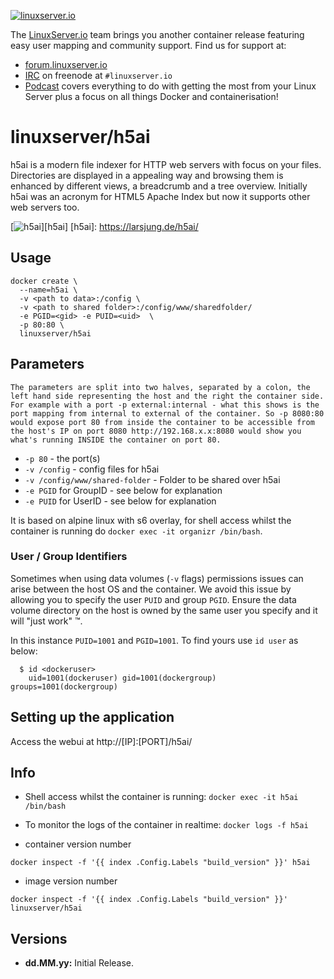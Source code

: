[linuxserverurl]: https://linuxserver.io
[forumurl]: https://forum.linuxserver.io
[ircurl]: https://www.linuxserver.io/irc/
[podcasturl]: https://www.linuxserver.io/podcast/

[![linuxserver.io](https://raw.githubusercontent.com/linuxserver/docker-templates/master/linuxserver.io/img/linuxserver_medium.png)][linuxserverurl]

The [LinuxServer.io][linuxserverurl] team brings you another container release featuring easy user mapping and community support. Find us for support at:
* [forum.linuxserver.io][forumurl]
* [IRC][ircurl] on freenode at `#linuxserver.io`
* [Podcast][podcasturl] covers everything to do with getting the most from your Linux Server plus a focus on all things Docker and containerisation!

# linuxserver/h5ai

h5ai is a modern file indexer for HTTP web servers with focus on your files. Directories are displayed in a appealing way and browsing them is enhanced by different views, a breadcrumb and a tree overview. Initially h5ai was an acronym for HTML5 Apache Index but now it supports other web servers too.

[hub]: https://hub.docker.com/r/linuxserver/h5ai/

[![h5ai](https://raw.githubusercontent.com/linuxserver/docker-templates/master/linuxserver.io/img/h5ai-icon.png)][h5ai]
[h5ai]: https://larsjung.de/h5ai/

## Usage

```
docker create \
  --name=h5ai \
  -v <path to data>:/config \
  -v <path to shared folder>:/config/www/sharedfolder/
  -e PGID=<gid> -e PUID=<uid>  \
  -p 80:80 \
  linuxserver/h5ai
```

## Parameters

`The parameters are split into two halves, separated by a colon, the left hand side representing the host and the right the container side. 
For example with a port -p external:internal - what this shows is the port mapping from internal to external of the container.
So -p 8080:80 would expose port 80 from inside the container to be accessible from the host's IP on port 8080
http://192.168.x.x:8080 would show you what's running INSIDE the container on port 80.`



* `-p 80` - the port(s)
* `-v /config` - config files for h5ai
* `-v /config/www/shared-folder` - Folder to be shared over h5ai
* `-e PGID` for GroupID - see below for explanation
* `-e PUID` for UserID - see below for explanation

It is based on alpine linux with s6 overlay, for shell access whilst the container is running do `docker exec -it organizr /bin/bash`.

### User / Group Identifiers

Sometimes when using data volumes (`-v` flags) permissions issues can arise between the host OS and the container. We avoid this issue by allowing you to specify the user `PUID` and group `PGID`. Ensure the data volume directory on the host is owned by the same user you specify and it will "just work" ™.

In this instance `PUID=1001` and `PGID=1001`. To find yours use `id user` as below:

```
  $ id <dockeruser>
    uid=1001(dockeruser) gid=1001(dockergroup) groups=1001(dockergroup)
```

## Setting up the application

Access the webui at http://[IP]:[PORT]/h5ai/

## Info

* Shell access whilst the container is running: `docker exec -it h5ai /bin/bash`
* To monitor the logs of the container in realtime: `docker logs -f h5ai`

* container version number 

`docker inspect -f '{{ index .Config.Labels "build_version" }}' h5ai`

* image version number

`docker inspect -f '{{ index .Config.Labels "build_version" }}' linuxserver/h5ai`

## Versions

+ **dd.MM.yy:** Initial Release.


